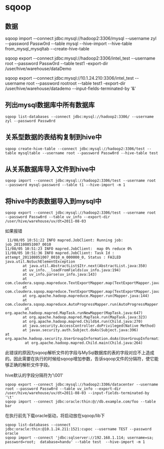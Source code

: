 # sqoop
## 数据
sqoop import --connect jdbc:mysql://hadoop2:3306/mysql --username zyl --password Passw0rd --table mysql --hive-import --hive-table from_mysql_mysqltab --create-hive-table

sqoop export --connect jdbc:mysql://hadoop2:3306/intel_test --username root --password Passw0rd --table test1 -export-dir /user/hive/warehouse/dataDemo

sqoop export --connect jdbc:mysql://10.1.24.210:3306/intel_test --username root --password rootroot --table test1 -export-dir /user/hive/warehouse/datademo --input-fields-terminated-by '&'
 
## 列出mysql数据库中所有数据库
	sqoop list-databases --connect jdbc:mysql://hadoop2:3306/ --username zyl --password Passw0rd
    
## 关系型数据的表结构复制到hive中
	sqoop create-hive-table --connect jdbc:mysql://hadoop2:3306/test --table mysqltable --username root --password Passw0rd --hive-table test
    
## 从关系数据库导入文件到hive中
	sqoop import --connect jdbc:mysql://hadoop2:3306/test --username root --password mysql-password --table t1 --hive-import -m 1
 
## 将hive中的表数据导入到mysql中
	sqoop export --connect jdbc:mysql://hadoop2:3306/test --username root --password Passw0rd --table uv_info --export-dir /user/hive/warehouse/uv/dt=2011-08-03
 
如果报错

```
 11/08/05 10:51:22 INFO mapred.JobClient: Running job: job_201108051007_0010  
11/08/05 10:51:23 INFO mapred.JobClient:  map 0% reduce 0%  
11/08/05 10:51:36 INFO mapred.JobClient: Task Id : attempt_201108051007_0010_m_000000_0, Status : FAILED 
java.util.NoSuchElementException  
        at java.util.AbstractList$Itr.next(AbstractList.java:350)  
        at uv_info.__loadFromFields(uv_info.java:194)  
        at uv_info.parse(uv_info.java:143)  
        at com.cloudera.sqoop.mapreduce.TextExportMapper.map(TextExportMapper.java:79) 
        at com.cloudera.sqoop.mapreduce.TextExportMapper.map(TextExportMapper.java:38) 
        at org.apache.hadoop.mapreduce.Mapper.run(Mapper.java:144)  
        at com.cloudera.sqoop.mapreduce.AutoProgressMapper.run(AutoProgressMapper.java:187) 
         at org.apache.hadoop.mapred.MapTask.runNewMapper(MapTask.java:647)  
        at org.apache.hadoop.mapred.MapTask.run(MapTask.java:323)  
        at org.apache.hadoop.mapred.Child$4.run(Child.java:270)  
        at java.security.AccessController.doPrivileged(Native Method)  
        at javax.security.auth.Subject.doAs(Subject.java:396)  
at org.apache.hadoop.security.UserGroupInformation.doAs(UserGroupInformation.java:1127) 
         at org.apache.hadoop.mapred.Child.main(Child.java:264)  
```
此错误的原因为sqoop解析文件的字段与MySql数据库的表的字段对应不上造成的。因此需要在执行的时候给sqoop增加参数，告诉sqoop文件的分隔符，使它能够正确的解析文件字段。
 
hive默认的字段分隔符为'\001'
	
	sqoop export --connect jdbc:mysql://hadoop2:3306/datacenter --username root --password Passw0rd --table uv_info --export-dir /user/hive/warehouse/uv/dt=2011-08-03 --input-fields-terminated-by '\t'
	sqoop import --connect jdbc:oracle:thin:@//db.example.com/foo --table bar


在执行前先下载oracle驱动，将启动放在sqoop/lib下
	
	sqoop list-databases --connect jdbc:oracle:thin:@10.1.24.211:1521:cupoc --username TEST --password oracle
	sqoop import --connect 'jdbc:sqlserver://192.168.1.114; username=sa; password=root;  database=handu' --table test  --hive-import -m 1











